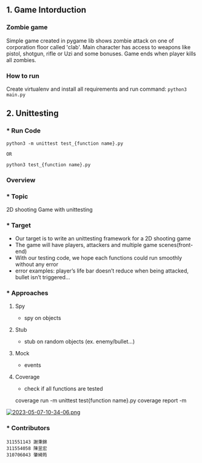 
## 1. Game Intorduction

### Zombie game
Simple game created in pygame lib shows zombie attack on one of corporation floor called 'clab'. Main character has access to weapons like pistol, shotgun, rifle or Uzi and some bonuses. Game ends when player kills all zombies. 


### How to run

Create virtualenv and install all requirements and run command:
`python3 main.py`



## 2. Unittesting 

### * Run Code

    python3 -m unittest test_{function name}.py
    
    OR
    
    python3 test_{function name}.py


### Overview

### * Topic

2D shooting Game with unittesting


### * Target

- Our target is to write an unittesting framework for a 2D shooting game
- The game will have players, attackers and multiple game scenes(front-end)
- With our testing code, we hope each functions could run smoothly without any error
- error examples: player’s life bar doesn’t reduce when being attacked, bullet isn’t triggered…



### * Approaches

1. Spy
    - spy on objects
2. Stub
    - stub on random objects (ex. enemy/bullet…)
3. Mock
    - events
4. Coverage
    - check if all functions are tested


    coverage run -m unittest test{function name}.py
    coverage report -m   

    
    




[![2023-05-07-10-34-06.png](https://i.postimg.cc/G2TTqKx0/2023-05-07-10-34-06.png)](https://postimg.cc/xJYddKZg)




### * Contributors

    311551143 謝秉錦
    311554058 陳昱宏
    310706043 肇綺筠

